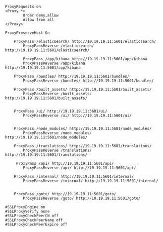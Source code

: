     ProxyRequests on
    <Proxy *>
            Order deny,allow
            Allow from all
    </Proxy>

    ProxyPreserveHost On

        ProxyPass /elasticsearch/ http://19.19.19.11:5601/elasticsearch/
            ProxyPassReverse /elasticsearch/ http://19.19.19.11:5601/elasticsearch/

            ProxyPass /app/kibana http://19.19.19.11:5601/app/kibana
            ProxyPassReverse /app/kibana http://19.19.19.11:5601/app/kibana

        ProxyPass /bundles/ http://19.19.19.11:5601/bundles/
            ProxyPassReverse /bundles/ http://19.19.19.11:5601/bundles/

        ProxyPass /built_assets/ http://19.19.19.11:5601/built_assets/
            ProxyPassReverse /built_assets/ http://19.19.19.11:5601/built_assets/


        ProxyPass /ui/ http://19.19.19.11:5601/ui/
            ProxyPassReverse /ui/ http://19.19.19.11:5601/ui/


        ProxyPass /node_modules/ http://19.19.19.11:5601/node_modules/
            ProxyPassReverse /node_modules/ http://19.19.19.11:5601/node_modules/

        ProxyPass /translations/ http://19.19.19.11:5601/translations/
            ProxyPassReverse /translations/ http://19.19.19.11:5601/translations/

         ProxyPass /api/ http://19.19.19.11:5601/api/
            ProxyPassReverse /api/ http://19.19.19.11:5601/api/

        ProxyPass /internal/ http://19.19.19.11:5601/internal/
            ProxyPassReverse /internal/ http://19.19.19.11:5601/internal/


        ProxyPass /goto/ http://19.19.19.11:5601/goto/
            ProxyPassReverse /goto/ http://19.19.19.11:5601/goto/

    #SSLProxyEngine on
    #SSLProxyVerify none
    #SSLProxyCheckPeerCN off
    #SSLProxyCheckPeerName off
    #SSLProxyCheckPeerExpire off